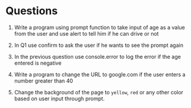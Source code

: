 # Questions

1. Write a program using prompt function to take input of age as a value from the user and use alert to tell him if he can drive or not

2. In Q1 use confirm to ask the user if he wants to see the prompt again

3. In the previous question use console.error to log the error if the age entered is negative

4. Write a program to change the URL to google.com if the user enters a number greater than 40

5. Change the background of the page to `yellow`, `red` or any other color based on user input through prompt.
